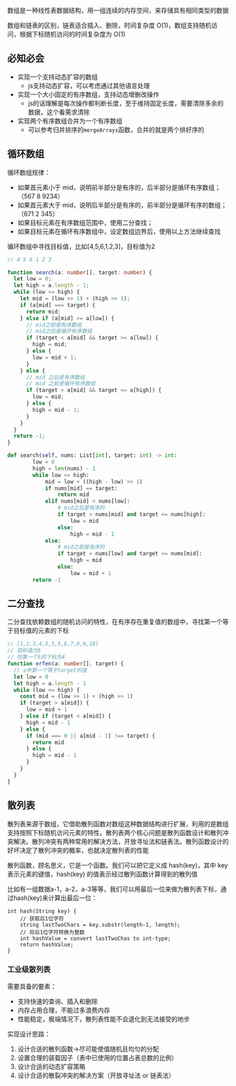 数组是一种线性表数据结构，用一组连续的内存空间，来存储具有相同类型的数据

数组和链表的区别，链表适合插入、删除，时间复杂度 O(1)，数组支持随机访问，根据下标随机访问的时间复杂度为 O(1)

## 必知必会

- 实现一个支持动态扩容的数组
	- js支持动态扩容，可以考虑通过其他语言处理
- 实现一个大小固定的有序数组，支持动态增删改操作
	- js的话理解是每次操作都判断长度，至于维持固定长度，需要清除多余的数据，这个看需求清除
- 实现两个有序数组合并为一个有序数组
	- 可以参考归并排序的`mergeArrays`函数，合并的就是两个排好序的

## 循环数组

循环数组规律：
- 如果首元素小于 mid，说明前半部分是有序的，后半部分是循环有序数组；（567 8 9234）
- 如果首元素大于 mid，说明后半部分是有序的，前半部分是循环有序的数组；（671 2 345）
- 如果目标元素在有序数组范围中，使用二分查找；
- 如果目标元素在循环有序数组中，设定数组边界后，使用以上方法继续查找

循环数组中寻找目标值，比如[4,5,6,1,2,3]，目标值为2

```ts
// 4 5 6 1 2 3

function search(a: number[], target: number) {
  let low = 0;
  let high = a.length - 1;
  while (low <= high) {
    let mid = (low >> 1) + (high >> 1);
    if (a[mid] === target) {
      return mid;
    } else if (a[mid] >= a[low]) {
      // mid之前是有序数组
      // mid之后是循环有序数组
      if (target < a[mid] && target >= a[low]) {
        high = mid;
      } else {
        low = mid + 1;
      }
    } else {
      // mid 之后是有序数组
      // mid 之前是循环有序数组
      if (target > a[mid] && target <= a[high]) {
        low = mid;
      } else {
        high = mid - 1;
      }
    }
  }
  return -1;
}
```

```python
def search(self, nums: List[int], target: int) -> int:
        low = 0
        high = len(nums) - 1
        while low <= high:
            mid = low + ((high - low) >> 1)
            if nums[mid] == target:
                return mid
            elif nums[mid] < nums[low]:
                # mid之后是有序的
                if target > nums[mid] and target <= nums[high]:
                    low = mid
                else:
                    high = mid - 1
            else:
                # mid之前是有序的
                if target > nums[low] and target <= nums[mid]:
                    high = mid
                else:
                    low = mid + 1
        return -1
```

## 二分查找

二分查找依赖数组的随机访问的特性，在有序存在重复值的数组中，寻找第一个等于目标值的元素的下标

```ts
// [1,2,3,4,5,5,5,6,7,8,9,10]
// 目标值为5
// 则第一个5的下标为4
function erfen(a: number[], target) {
  // a中第一个等于target的值
  let low = 0
  let high = a.length - 1
  while (low <= high) {
    const mid = (low >> 1) + (high >> 1)
    if (target > a[mid]) {
      low = mid + 1
    } else if (target < a[mid]) {
      high = mid - 1
    } else {
      if (mid === 0 || a[mid - 1] !== target) {
        return mid
      } else {
        high = mid - 1
      }
    }
  }
}
```

## 散列表

散列表来源于数组，它借助散列函数对数组这种数据结构进行扩展，利用的是数组支持按照下标随机访问元素的特性。散列表两个核心问题是散列函数设计和散列冲突解决。散列冲突有两种常用的解决方法，开放寻址法和链表法。散列函数设计的好坏决定了散列冲突的概率，也就决定散列表的性能

散列函数，顾名思义，它是一个函数。我们可以把它定义成 hash(key)，其中 key 表示元素的键值，hash(key) 的值表示经过散列函数计算得到的散列值

比如有一组数据a-1，a-2，a-3等等，我们可以用最后一位来做为散列表下标，通过hash(key)来计算出最后一位：

```text
int hash(String key) { 
	// 获取后1位字符 
	string lastTwoChars = key.substr(length-1, length); 
	// 将后1位字符转换为整数 
	int hashValue = convert lastTwoChas to int-type; 
	return hashValue;
}
```

### 工业级散列表

需要具备的要素：
- 支持快速的查询、插入和删除
- 内存占用合理，不能过多浪费内存
- 性能稳定，极端情况下，散列表性能不会退化到无法接受的地步

实现设计思路：
1. 设计合适的散列函数->尽可能使值随机且均匀的分配
2. 设置合理的装载因子（表中已使用的位置占表总数的比例）
3. 设计合适的动态扩容策略
4. 设计合适的散裂冲突的解决方案（开放寻址法 or 链表法）